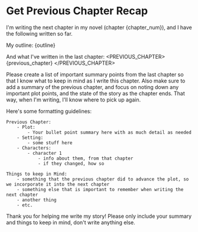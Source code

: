 # Get Previous Chapter Recap

I'm writing the next chapter in my novel (chapter {chapter_num}), and I have the following written so far.

My outline:
<OUTLINE>
{outline}
</OUTLINE>

And what I've written in the last chapter:
<PREVIOUS_CHAPTER>
{previous_chapter}
</PREVIOUS_CHAPTER>

Please create a list of important summary points from the last chapter so that I know what to keep in mind as I write this chapter.
Also make sure to add a summary of the previous chapter, and focus on noting down any important plot points, and the state of the story as the chapter ends.
That way, when I'm writing, I'll know where to pick up again.

Here's some formatting guidelines:

```
Previous Chapter:
    - Plot:
        - Your bullet point summary here with as much detail as needed
    - Setting:
        - some stuff here
    - Characters:
        - character 1
            - info about them, from that chapter
            - if they changed, how so

Things to keep in Mind:
    - something that the previous chapter did to advance the plot, so we incorporate it into the next chapter
    - something else that is important to remember when writing the next chapter
    - another thing
    - etc.
```

Thank you for helping me write my story! Please only include your summary and things to keep in mind, don't write anything else. 